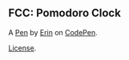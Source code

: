 FCC: Pomodoro Clock
-------------------


A [Pen](https://codepen.io/ErinLynn2181/pen/MoWWxJ) by [Erin](http://codepen.io/ErinLynn2181) on [CodePen](http://codepen.io/).

[License](https://codepen.io/ErinLynn2181/pen/MoWWxJ/license).